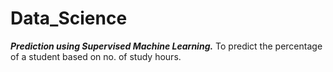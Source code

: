 # Data_Science
***Prediction using Supervised Machine Learning.***
To predict the percentage of a student based on no. of study hours.

